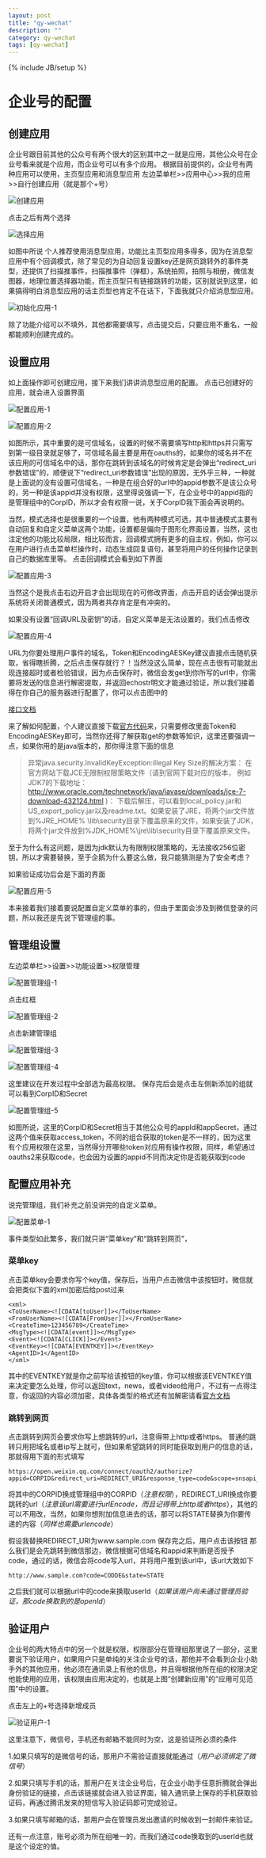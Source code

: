 ```yaml
---
layout: post
title: "qy-wechat"
description: ""
category: qy-wechat
tags: [qy-wechat]
---
```

{% include JB/setup %}

# 企业号的配置

## 创建应用

企业号跟目前其他的公众号有两个很大的区别其中之一就是应用，其他公众号在企业号看来就是个应用，而企业号可以有多个应用。
根据目前提供的，企业号有两种应用可以使用，主页型应用和消息型应用
左边菜单栏>>应用中心>>我的应用>>自行创建应用（就是那个+号）

![创建应用](/public/qywechat160123/app-1.png)

点击之后有两个选择

![选择应用](/public/qywechat160123/app-2.png)

如图中所说
个人推荐使用消息型应用，功能比主页型应用多得多，因为在消息型应用中有个回调模式，除了常见的为自动回复设置key还是网页跳转外的事件类型，还提供了扫描推事件，扫描推事件（弹框），系统拍照，拍照与相册，微信发图器，地理位置选择器功能，而主页型只有链接跳转的功能，区别就说到这里，如果搞得明白消息型应用的话主页型也肯定不在话下，下面我就只介绍消息型应用。

![初始化应用-1](/public/qywechat160123/app-3.png)

除了功能介绍可以不填外，其他都需要填写，点击提交后，只要应用不重名，一般都能顺利创建完成的。

## 设置应用

如上面操作即可创建应用，接下来我们讲讲消息型应用的配置。
点击已创建好的应用，就会进入设置界面

![配置应用-1](/public/qywechat160123/set-app-1.png)

![配置应用-2](/public/qywechat160123/set-app-2.png)

如图所示，其中重要的是可信域名，设置的时候不需要填写http和https并只需写到第一级目录就足够了，可信域名最主要是用在oauths的，如果你的域名并不在该应用的可信域名中的话，那你在跳转到该域名的时候肯定是会弹出“redirect_uri参数错误”的，顺便说下“redirect_uri参数错误”出现的原因，无外乎三种，一种就是上面说的没有设置可信域名，一种是在组合好的url中的appid参数不是该公众号的，另一种是该appid并没有权限，这里得说强调一下，在企业号中的appid指的是管理组中的CorpID，所以才会有权限一说，关于CorpID我下面会再说明的。

当然，模式选择也是很重要的一个设置，他有两种模式可选，其中普通模式主要有自动回复和自定义菜单这两个功能，设置都是偏向于图形化界面设置，当然，这也注定他的功能比较局限，相比较而言，回调模式拥有更多的自主权，例如，你可以在用户进行点击菜单栏操作时，动态生成回复语句，甚至将用户的任何操作记录到自己的数据库里等。
点击回调模式会看到如下界面

![配置应用-3](/public/qywechat160123/set-app-3.png)

当然这个是我点击右边开启才会出现现在的可修改界面，点击开启的话会弹出提示系统将关闭普通模式，因为两者共存肯定是有冲突的。

如果没有设置“回调URL及密钥”的话，自定义菜单是无法设置的，我们点击修改

![配置应用-4](/public/qywechat160123/set-app-4.png)

URL为你要处理用户事件的域名，Token和EncodingAESKey建议直接点击随机获取，省得瞎折腾，之后点击保存就行？！当然没这么简单，现在点击很有可能就出现连接超时或者检验错误，因为点击保存时，微信会发get到你所写的url中，你需要将发送的信息进行解密提取，并返回echostr明文才能通过验证，所以我们接着得在你自己的服务器进行配置了，你可以点击图中的

[接口文档](http://qydev.weixin.qq.com/wiki/index.php?title=%E5%9B%9E%E8%B0%83%E6%A8%A1%E5%BC%8F)

来了解如何配置，个人建议直接下载[官方代码](http://qydev.weixin.qq.com/wiki/index.php?title=%E5%8A%A0%E8%A7%A3%E5%AF%86%E5%BA%93%E4%B8%8B%E8%BD%BD%E4%B8%8E%E8%BF%94%E5%9B%9E%E7%A0%81)来，只需要修改里面Token和EncodingAESKey即可，当然你还得了解获取get的参数等知识，这里还要强调一点，如果你用的是java版本的，那你得注意下面的信息

>异常java.security.InvalidKeyException:illegal Key Size的解决方案：
在官方网站下载JCE无限制权限策略文件（请到官网下载对应的版本， 例如JDK7的下载地址：http://www.oracle.com/technetwork/java/javase/downloads/jce-7-download-432124.html )：
下载后解压，可以看到local_policy.jar和US_export_policy.jar以及readme.txt。如果安装了JRE，将两个jar文件放到%JRE_HOME% \lib\security目录下覆盖原来的文件，如果安装了JDK，将两个jar文件放到%JDK_HOME%\jre\lib\security目录下覆盖原来文件。

至于为什么有这问题，是因为jdk默认为有限制权限策略的，无法接收256位密钥，所以才需要替换，至于企鹅为什么要这么做，我只能猜测是为了安全考虑？

如果验证成功后会是下面的界面

![配置应用-5](/public/qywechat160123/set-app-5.png)

本来接着我们接着要说配置自定义菜单的事的，但由于里面会涉及到微信登录的问题，所以我还是先说下管理组的事。

## 管理组设置

左边菜单栏>>设置>>功能设置>>权限管理

![配置管理组-1](/public/qywechat160123/set-manager-1.png)

点击红框

![配置管理组-2](/public/qywechat160123/set-manager-2.png)

点击新建管理组

![配置管理组-3](/public/qywechat160123/set-manager-3.png)

![配置管理组-4](/public/qywechat160123/set-manager-4.png)

这里建议在开发过程中全部选为最高权限。
保存完后会是点击左侧新添加的组就可以看到CorpID和Secret

![配置管理组-5](/public/qywechat160123/set-manager-5.png)

如图所说，这里的CorpID和Secret相当于其他公众号的appId和appSecret，通过这两个值来获取access_token，不同的组合获取的token是不一样的，因为这里有个应用权限在这里，当然得分开哪些token对应用有操作权限，同样，希望通过oauths2来获取code，也会因为设置的appid不同而决定你是否能获取到code

## 配置应用补充

说完管理组，我们补充之前没讲完的自定义菜单。

![配置菜单-1](/public/qywechat160123/set-menu-1.png)

事件类型如此繁多，我们就只讲“菜单key”和“跳转到网页”，

### 菜单key

点击菜单key会要求你写个key值，保存后，当用户点击微信中该按钮时，微信就会把类似下面的xml加密后给post过来

	<xml>
	<ToUserName><![CDATA[toUser]]></ToUserName>
	<FromUserName><![CDATA[FromUser]]></FromUserName>
	<CreateTime>123456789</CreateTime>
	<MsgType><![CDATA[event]]></MsgType>
	<Event><![CDATA[CLICK]]></Event>
	<EventKey><![CDATA[EVENTKEY]]></EventKey>
	<AgentID>1</AgentID>
	</xml>

其中的EVENTKEY就是你之前写给该按钮的key值，你可以根据该EVENTKEY值来决定要怎么处理，你可以返回text，news，或者video给用户，不过有一点得注意，你返回的内容必须加密，具体各类型的格式还有加解密请看[官方文档](http://qydev.weixin.qq.com/wiki/index.php?title=%E8%A2%AB%E5%8A%A8%E5%93%8D%E5%BA%94%E6%B6%88%E6%81%AF)

### 跳转到网页

点击跳转到网页会要求你写上想跳转的url，注意得带上http或者https。
普通的跳转只用把域名或者ip写上就可，但如果希望跳转的同时能获取到用户的信息的话，那就得用下面的形式填写

	https://open.weixin.qq.com/connect/oauth2/authorize?appid=CORPID&redirect_uri=REDIRECT_URI&response_type=code&scope=snsapi_base&state=STATE#wechat_redirect

将其中的CORPID换成管理组中的CORPID（*注意权限*），REDIRECT_URI换成你要跳转的url（*注意该url需要进行urlEncode，而且记得带上http或者https*），其他的可以不用改，当然，如果你想附加信息进去的话，那可以将STATE替换为你要传递的内容（*同样也需要urlencode*）

假设我替换REDIRECT_URI为www.sample.com
保存完之后，用户点击该按钮
那么我们是会先跳转到微信那边，微信根据可信域名和appid来判断是否授予code，通过的话，微信会将code写入url，并将用户推到该url中，该url大致如下

	http://www.sample.com?code=CODDE&state=STATE

之后我们就可以根据url中的code来换取userId（*如果该用户尚未通过管理员验证，那code换取到的是openId*）

## 验证用户

企业号的两大特点中的另一个就是权限，权限部分在管理组那里说了一部分，这里要说下验证用户，如果用户只是单纯的关注企业号的话，那他并不会看到企业小助手外的其他应用，他必须在通讯录上有他的信息，并且得根据他所在组的权限决定他能使用的应用，该权限由应用决定的，也就是上图“创建新应用”的“应用可见范围”中的设置。

点击左上的+号选择新增成员

![验证用户-1](/public/qywechat160123/add-member-1.png)

这里注意下，微信号，手机还有邮箱不能同时为空，这是验证所必须的条件

1.如果只填写的是微信号的话，那用户不需验证直接就能通过（*用户必须绑定了微信号*）

2.如果只填写手机的话，那用户在关注企业号后，在企业小助手任意折腾就会弹出身份验证的链接，点击该链接就会进入验证界面，输入通讯录上保存的手机获取验证码，再通过腾讯发来的短信写入验证码即可完成验证。

3.如果只填写邮箱的话，那用户会在管理员发出邀请的时候收到一封邮件来验证。

还有一点注意，账号必须为所在组唯一的，而我们通过code换取到的userId也就是这个设定的值。








